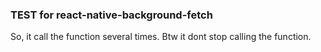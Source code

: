 ### TEST for react-native-background-fetch

So, it call the function several times. Btw it dont stop calling the function.

